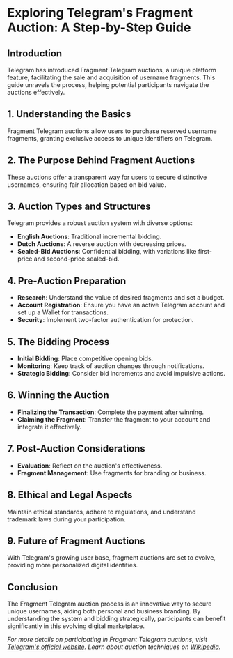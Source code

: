 # Exploring Telegram's Fragment Auction: A Step-by-Step Guide

## Introduction

Telegram has introduced Fragment Telegram auctions, a unique platform feature, facilitating the sale and acquisition of username fragments. This guide unravels the process, helping potential participants navigate the auctions effectively.

## 1. Understanding the Basics

Fragment Telegram auctions allow users to purchase reserved username fragments, granting exclusive access to unique identifiers on Telegram. 

## 2. The Purpose Behind Fragment Auctions

These auctions offer a transparent way for users to secure distinctive usernames, ensuring fair allocation based on bid value.

## 3. Auction Types and Structures

Telegram provides a robust auction system with diverse options:

- **English Auctions**: Traditional incremental bidding.
- **Dutch Auctions**: A reverse auction with decreasing prices.
- **Sealed-Bid Auctions**: Confidential bidding, with variations like first-price and second-price sealed-bid.

## 4. Pre-Auction Preparation

- **Research**: Understand the value of desired fragments and set a budget.
- **Account Registration**: Ensure you have an active Telegram account and set up a Wallet for transactions.
- **Security**: Implement two-factor authentication for protection.

## 5. The Bidding Process

- **Initial Bidding**: Place competitive opening bids.
- **Monitoring**: Keep track of auction changes through notifications.
- **Strategic Bidding**: Consider bid increments and avoid impulsive actions.

## 6. Winning the Auction

- **Finalizing the Transaction**: Complete the payment after winning.
- **Claiming the Fragment**: Transfer the fragment to your account and integrate it effectively.

## 7. Post-Auction Considerations

- **Evaluation**: Reflect on the auction's effectiveness.
- **Fragment Management**: Use fragments for branding or business.

## 8. Ethical and Legal Aspects

Maintain ethical standards, adhere to regulations, and understand trademark laws during your participation.

## 9. Future of Fragment Auctions

With Telegram's growing user base, fragment auctions are set to evolve, providing more personalized digital identities.

## Conclusion

The Fragment Telegram auction process is an innovative way to secure unique usernames, aiding both personal and business branding. By understanding the system and bidding strategically, participants can benefit significantly in this evolving digital marketplace.

_For more details on participating in Fragment Telegram auctions, visit [Telegram's official website](https://telegram.org). Learn about auction techniques on [Wikipedia](https://en.wikipedia.org/wiki/Auction)._